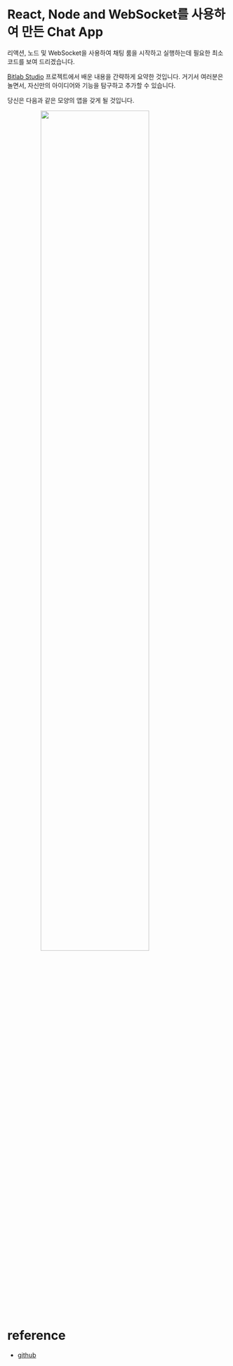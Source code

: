 # React, Node and WebSocket를 사용하여 만든 Chat App
리액션, 노드 및 WebSocket을 사용하여 채팅 룸을 시작하고 실행하는데 필요한 최소 코드를 보여 드리겠습니다. <br />

[Bitlab Studio](https://bitlabstudio.com/en/) 프로젝트에서 배운 내용을 간략하게 요약한 것입니다.
거기서 여러분은 놀면서, 자신만의 아이디어와 기능을 탐구하고 추가할 수 있습니다. <br />

당신은 다음과 같은 모양의 앱을 갖게 될 것입니다.
<style>
			img { display: block; margin: 0px auto; }
</style>
<img src= "https://miro.medium.com/max/1200/1*u-qal413IzAMkIZMhWqYHg.gif" width = 70% ></img>

# reference
* [github](https://github.com/bitlabstudio/blogpost-react-websocket-chat)
